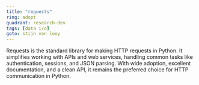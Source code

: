 ```yaml
---
title: "requests"
ring: adopt
quadrant: research-dev
tags: [data i/o]
goto: stijn van looy
---
```


Requests is the standard library for making HTTP requests in Python. It simplifies working with APIs and web services, handling common tasks like authentication, sessions, and JSON parsing. With wide adoption, excellent documentation, and a clean API, it remains the preferred choice for HTTP communication in Python.
